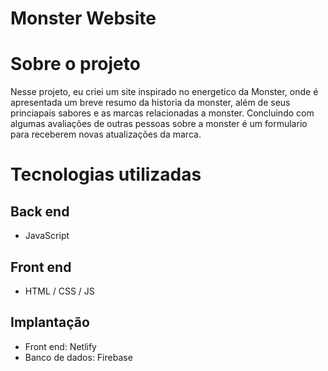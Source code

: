 # Monster Website

# Sobre o projeto

Nesse projeto, eu criei um site inspirado no energetico da Monster, onde é apresentada um breve resumo da historia da monster, além de seus princiapais sabores e as marcas relacionadas a monster. Concluindo com algumas avaliações de outras pessoas sobre a monster é um formulario para receberem novas atualizações da marca.

# Tecnologias utilizadas
## Back end
- JavaScript

## Front end
- HTML / CSS / JS
## Implantação
- Front end: Netlify
- Banco de dados: Firebase

